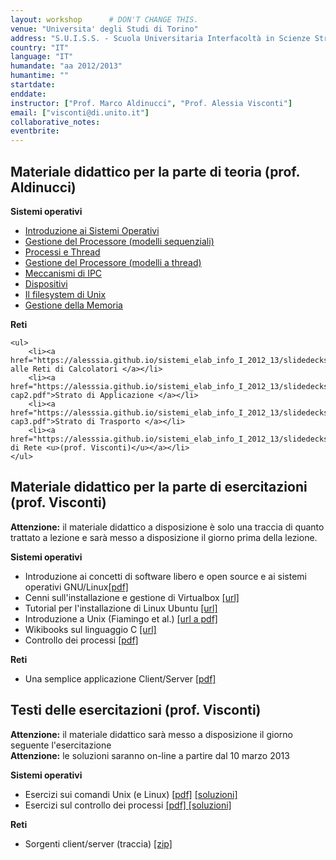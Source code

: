 ```yaml
---
layout: workshop      # DON'T CHANGE THIS.
venue: "Universita' degli Studi di Torino"
address: "S.U.I.S.S. - Scuola Universitaria Interfacoltà in Scienze Strategiche"
country: "IT" 
language: "IT" 
humandate: "aa 2012/2013" 
humantime: "" 
startdate: 
enddate:       
instructor: ["Prof. Marco Aldinucci", "Prof. Alessia Visconti"] 
email: ["visconti@di.unito.it"]   
collaborative_notes: 
eventbrite:           
---
```


<h2 id="teoria">Materiale didattico per la parte di teoria (prof. Aldinucci)</h2>

<p>
<strong>Sistemi operativi</strong>

<ul>
	<li><a href="https://alesssia.github.io/sistemi_elab_info_I_2012_13/slidedecks/SUISS_13_lez01.pdf">Introduzione ai Sistemi Operativi </a></li>
	<li><a href="https://alesssia.github.io/sistemi_elab_info_I_2012_13/slidedecks/SUISS_13_lez02.pdf">Gestione del Processore (modelli sequenziali)</a></li>
	<li><a href="https://alesssia.github.io/sistemi_elab_info_I_2012_13/slidedecks/SUISS_13_lez03.pdf">Processi e Thread</a></li>
	<li><a href="https://alesssia.github.io/sistemi_elab_info_I_2012_13/slidedecks/SUISS_13_lez04.pdf">Gestione del Processore (modelli a thread) </a></li>
	<li><a href="https://alesssia.github.io/sistemi_elab_info_I_2012_13/slidedecks/SUISS_13_lez05.pdf">Meccanismi di IPC </a></li>
	<li><a href="https://alesssia.github.io/sistemi_elab_info_I_2012_13/slidedecks/SUISS_13_lez06.pdf">Dispositivi</a></li>
	<li><a href="https://alesssia.github.io/sistemi_elab_info_I_2012_13/slidedecks/SUISS_13_lez07.pdf">Il filesystem di Unix </a></li>
	<li><a href="https://alesssia.github.io/sistemi_elab_info_I_2012_13/slidedecks/SUISS_13_lez08.pdf">Gestione della Memoria </a></li>	
</ul>

</p>


<p>
<strong>Reti</strong>

	<ul>
		<li><a href="https://alesssia.github.io/sistemi_elab_info_I_2012_13/slidedecks/SUISS_13_RETI_1.pdf">Introduzione alle Reti di Calcolatori </a></li>
		<li><a href="https://alesssia.github.io/sistemi_elab_info_I_2012_13/slidedecks/KR-cap2.pdf">Strato di Applicazione </a></li>
		<li><a href="https://alesssia.github.io/sistemi_elab_info_I_2012_13/slidedecks/KR-cap3.pdf">Strato di Trasporto </a></li>
		<li><a href="https://alesssia.github.io/sistemi_elab_info_I_2012_13/slidedecks/Cap4_strato_di_rete.pdf">Strato di Rete <u>(prof. Visconti)</u></a></li>
	</ul>

</p>




<h2>Materiale didattico per la parte di esercitazioni (prof. Visconti)</h2>

<p>
<b>Attenzione:</b> il materiale didattico a disposizione è solo una traccia di quanto trattato a lezione e sarà messo a disposizione il giorno prima della lezione.<br/>

</p>

<p>

<strong>Sistemi operativi</strong>

<ul>
	<li>Introduzione ai concetti di software libero e open source e ai sistemi operativi GNU/Linux<a href="https://alesssia.github.io/sistemi_elab_info_I_2012_13/slidedecks/introduzione.pdf">[pdf]</a></li>
	<li>Cenni sull'installazione e gestione di Virtualbox <a href="http://wiki.ubuntu-it.org/Virtualizzazione/VirtualBox">[url]</a> </li>
	<li>Tutorial per l'installazione di Linux Ubuntu <a href="http://wiki.ubuntu-it.org/Installazione/Grafica">[url]</a> </li>
	<li>Introduzione a Unix (Fiamingo et al.) <a href="http://www.simioli.it/pdf/IntroUnix.pdf">[url a pdf]</a></li>
	<li>Wikibooks sul linguaggio C <a href="http://it.wikibooks.org/wiki/C">[url]</a></li>
	<li>Controllo dei processi <a href="https://alesssia.github.io/sistemi_elab_info_I_2012_13/slidedecks/Controllo_processi.pdf">[pdf]</a></li>
</ul>	


</p>


<p>
<strong>Reti</strong>

<ul>
	<li>Una semplice applicazione Client/Server <a href="https://alesssia.github.io/sistemi_elab_info_I_2012_13/slidedecks/Applicazioni_client_server.pdf">[pdf]</a></li>
</ul>	

</p>

<h2>Testi delle esercitazioni (prof. Visconti)</h2>

<p>
<b>Attenzione:</b> il materiale didattico sarà messo a disposizione il giorno seguente l'esercitazione<br/>
<b>Attenzione:</b> le soluzioni saranno on-line a partire dal 10 marzo 2013
</p>

<p>
<strong>Sistemi operativi</strong>

<ul>
	<li>Esercizi sui comandi Unix (e Linux) <a href="https://alesssia.github.io/sistemi_elab_info_I_2012_13/slidedecks/Esercizi_comandi_linux.pdf">[pdf]</a> <a href="https://alesssia.github.io/sistemi_elab_info_I_2012_13/slidedecks/Soluzioni_esercizi_comandi_unix.pdf"> [soluzioni]</a></li>
	<li>Esercizi sul controllo dei processi <a href="https://alesssia.github.io/sistemi_elab_info_I_2012_13/slidedecks/Esercizi_controllo_processi.pdf">[pdf] </a><a href="https://alesssia.github.io/sistemi_elab_info_I_2012_13/slidedecks/Soluzioni_esercizi_controllo_processi.zip"> [soluzioni]</a></li>
</ul>

</p>

<strong>Reti</strong>

<p>
<ul>
	<li>Sorgenti client/server (traccia) <a href="https://alesssia.github.io/sistemi_elab_info_I_2012_13/slidedecks/client_server_draft.zip">[zip]</a></li>
</ul>
</p>
